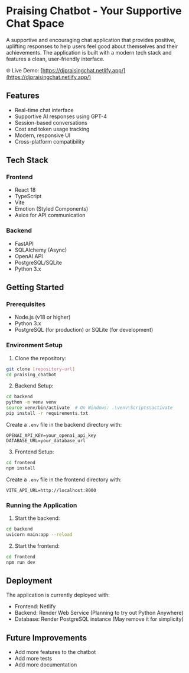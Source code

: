 # Praising Chatbot - Your Supportive Chat Space

A supportive and encouraging chat application that provides positive, uplifting responses to help users feel good about themselves and their achievements. The application is built with a modern tech stack and features a clean, user-friendly interface.

🌐 Live Demo: [https://djpraisingchat.netlify.app/](https://djpraisingchat.netlify.app/)

## Features

- Real-time chat interface
- Supportive AI responses using GPT-4
- Session-based conversations
- Cost and token usage tracking
- Modern, responsive UI
- Cross-platform compatibility

## Tech Stack

### Frontend
- React 18
- TypeScript
- Vite
- Emotion (Styled Components)
- Axios for API communication

### Backend
- FastAPI
- SQLAlchemy (Async)
- OpenAI API
- PostgreSQL/SQLite
- Python 3.x

## Getting Started

### Prerequisites
- Node.js (v18 or higher)
- Python 3.x
- PostgreSQL (for production) or SQLite (for development)

### Environment Setup

1. Clone the repository:
```bash
git clone [repository-url]
cd praising_chatbot
```

2. Backend Setup:
```bash
cd backend
python -m venv venv
source venv/bin/activate  # On Windows: .\venv\Scripts\activate
pip install -r requirements.txt
```

Create a `.env` file in the backend directory with:
```
OPENAI_API_KEY=your_openai_api_key
DATABASE_URL=your_database_url
```

3. Frontend Setup:
```bash
cd frontend
npm install
```

Create a `.env` file in the frontend directory with:
```
VITE_API_URL=http://localhost:8000
```

### Running the Application

1. Start the backend:
```bash
cd backend
uvicorn main:app --reload
```

2. Start the frontend:
```bash
cd frontend
npm run dev
```

## Deployment

The application is currently deployed with:
- Frontend: Netlify
- Backend: Render Web Service (Planning to try out Python Anywhere)
- Database: Render PostgreSQL instance (May remove it for simplicity)

## Future Improvements

- Add more features to the chatbot
- Add more tests
- Add more documentation
